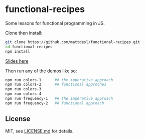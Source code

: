 # functional-recipes

Some lessons for functional programming in JS.

Clone then install:

```sh
git clone https://github.com/mattdesl/functional-recipes.git
cd functional-recipes
npm install
```

[Slides here](https://github.com/mattdesl/functional-recipes/blob/master/slides.md)

Then run any of the demos like so: 

```sh
npm run colors-1      ## the imperative approach
npm run colors-2      ## functional approches
npm run colors-3
npm run colors-4
npm run frequency-1   ## the imperative approach
npm run frequency-2   ## functional approach
```

## License

MIT, see [LICENSE.md](http://github.com/mattdesl/functional-recipes/blob/master/LICENSE.md) for details.
